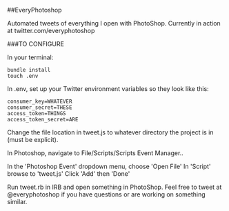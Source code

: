 ##EveryPhotoshop

Automated tweets of everything I open with PhotoShop. Currently in action at twitter.com/everyphotoshop

###TO CONFIGURE

In your terminal:

```
bundle install
touch .env
```

In .env, set up your Twitter environment variables so they look like this:
```
consumer_key=WHATEVER
consumer_secret=THESE
access_token=THINGS
access_token_secret=ARE
```

Change the file location in tweet.js to whatever directory the project is in (must be explicit).

In Photoshop, navigate to File/Scripts/Scripts Event Manager..

In the 'Photoshop Event' dropdown menu, choose 'Open File'
In 'Script' browse to 'tweet.js'
Click 'Add' then 'Done'

Run tweet.rb in IRB and open something in PhotoShop. Feel free to tweet at @everyphotoshop if you have questions or are working on something similar.